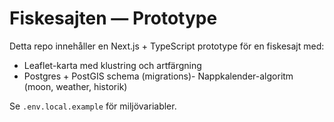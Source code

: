 # Fiskesajten — Prototype

Detta repo innehåller en Next.js + TypeScript prototype för en fiskesajt med:
- Leaflet-karta med klustring och artfärgning
- Postgres + PostGIS schema (migrations)\- Nappkalender-algoritm (moon, weather, historik)

Se `.env.local.example` för miljövariabler.
